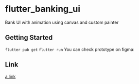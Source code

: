 # flutter_banking_ui

Bank UI with animation using  canvas and custom painter

## Getting Started

<code>flutter pub get</code>
<code>flutter run</code>
You can check prototype on figma:
## Link 
[a link](https://www.figma.com/proto/SqD7c3Z9NmpxIVHulOZC64/Bank-App-Template-(Community)?type=design&node-id=1-79&t=Tm9Ndn0wcGXsYJTE-1&scaling=scale-down&page-id=0%3A1&mode=design)
